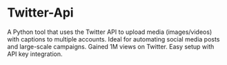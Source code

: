 # Twitter-Api
A Python tool that uses the Twitter API to upload media (images/videos) with captions to multiple accounts. Ideal for automating social media posts and large-scale campaigns. Gained 1M views on Twitter. Easy setup with API key integration.
